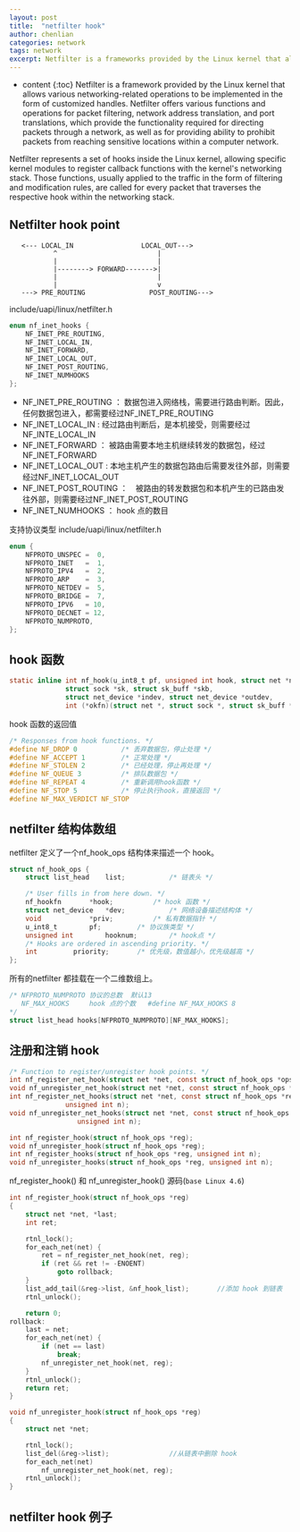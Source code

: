 ```yaml
---
layout: post
title:  "netfilter hook"
author: chenlian
categories: network
tags: network
excerpt: Netfilter is a frameworks provided by the Linux kernel that allows various networking-related operations to be implemented in the form of customized handles. Netfilter is merely a series of hooks in various points in a protocol stack.
---
```



* content
{:toc}
Netfilter is a framework provided by the Linux kernel that allows various networking-related operations to be implemented in the form of customized handles. Netfilter offers various functions and operations for packet filtering, network address translation, and port translations, which provide the functionality required for directing packets through a network, as well as for providing ability to prohibit packets from reaching sensitive locations within a computer network.


Netfilter represents a set of hooks inside the Linux kernel, allowing specific kernel modules to register callback functions with the kernel's networking stack. Those functions, usually applied to the traffic in the form of filtering and modification rules, are called for every packet that traverses the respective hook within the networking stack.


## Netfilter hook point


```
   <--- LOCAL_IN                 LOCAL_OUT--->
           ^                         |
           |                         |
           |--------> FORWARD------->|
           |                         |
           |                         v
   ---> PRE_ROUTING                POST_ROUTING--->
```


include/uapi/linux/netfilter.h


```c
enum nf_inet_hooks {
	NF_INET_PRE_ROUTING,
	NF_INET_LOCAL_IN,
	NF_INET_FORWARD,
	NF_INET_LOCAL_OUT,
	NF_INET_POST_ROUTING,
	NF_INET_NUMHOOKS
};
```


* NF_INET_PRE_ROUTING ： 数据包进入网络栈，需要进行路由判断。因此，任何数据包进入，都需要经过NF_INET_PRE_ROUTING
* NF_INET_LOCAL_IN : 经过路由判断后，是本机接受，则需要经过NF_INTE_LOCAL_IN
* NF_INET_FORWARD ： 被路由需要本地主机继续转发的数据包，经过NF_INET_FORWARD
* NF_INET_LOCAL_OUT : 本地主机产生的数据包路由后需要发往外部，则需要经过NF_INET_LOCAL_OUT
* NF_INET_POST_ROUTING ：　被路由的转发数据包和本机产生的已路由发往外部，则需要经过NF_INET_POST_ROUTING
* 	NF_INET_NUMHOOKS ： hook 点的数目


支持协议类型 include/uapi/linux/netfilter.h


```c
enum {
	NFPROTO_UNSPEC =  0,
	NFPROTO_INET   =  1,
	NFPROTO_IPV4   =  2,
	NFPROTO_ARP    =  3,
	NFPROTO_NETDEV =  5,
	NFPROTO_BRIDGE =  7,
	NFPROTO_IPV6   = 10,
	NFPROTO_DECNET = 12,
	NFPROTO_NUMPROTO,
};
```


## hook 函数


```c
static inline int nf_hook(u_int8_t pf, unsigned int hook, struct net *net,
			  struct sock *sk, struct sk_buff *skb,
			  struct net_device *indev, struct net_device *outdev,
			  int (*okfn)(struct net *, struct sock *, struct sk_buff *));
```


hook 函数的返回值


```c
/* Responses from hook functions. */
#define NF_DROP 0			/* 丢弃数据包，停止处理 */
#define NF_ACCEPT 1			/* 正常处理 */
#define NF_STOLEN 2			/* 已经处理，停止再处理 */
#define NF_QUEUE 3			/* 排队数据包 */
#define NF_REPEAT 4			/* 重新调用hook函数 */
#define NF_STOP 5			/* 停止执行hook，直接返回 */
#define NF_MAX_VERDICT NF_STOP
```


## netfilter 结构体数组


netfilter 定义了一个nf_hook_ops 结构体来描述一个 hook。


```c
struct nf_hook_ops {
	struct list_head 	list;			/* 链表头 */

	/* User fills in from here down. */
	nf_hookfn		*hook;			/* hook 函数 */
	struct net_device	*dev;			/* 网络设备描述结构体 */
	void			*priv;			/* 私有数据指针 */
	u_int8_t		pf;			/* 协议族类型 */
	unsigned int		hooknum;		/* hook点 */
	/* Hooks are ordered in ascending priority. */
	int			priority;		/* 优先级，数值越小，优先级越高 */
};
```

所有的netfilter 都挂载在一个二维数组上。


```c
/* NFPROTO_NUMPROTO 协议的总数  默认13
   NF_MAX_HOOKS     hook 点的个数   #define NF_MAX_HOOKS 8
*/
struct list_head hooks[NFPROTO_NUMPROTO][NF_MAX_HOOKS];
```


## 注册和注销 hook


```c
/* Function to register/unregister hook points. */
int nf_register_net_hook(struct net *net, const struct nf_hook_ops *ops);
void nf_unregister_net_hook(struct net *net, const struct nf_hook_ops *ops);
int nf_register_net_hooks(struct net *net, const struct nf_hook_ops *reg,
			  unsigned int n);
void nf_unregister_net_hooks(struct net *net, const struct nf_hook_ops *reg,
			     unsigned int n);

int nf_register_hook(struct nf_hook_ops *reg);
void nf_unregister_hook(struct nf_hook_ops *reg);
int nf_register_hooks(struct nf_hook_ops *reg, unsigned int n);
void nf_unregister_hooks(struct nf_hook_ops *reg, unsigned int n);
```

nf_register_hook() 和 nf_unregister_hook() 源码(`base Linux 4.6`)


```c
int nf_register_hook(struct nf_hook_ops *reg)
{
	struct net *net, *last;
	int ret;

	rtnl_lock();
	for_each_net(net) {
		ret = nf_register_net_hook(net, reg);
		if (ret && ret != -ENOENT)
			goto rollback;
	}
	list_add_tail(&reg->list, &nf_hook_list);		//添加 hook 到链表
	rtnl_unlock();

	return 0;
rollback:
	last = net;
	for_each_net(net) {
		if (net == last)
			break;
		nf_unregister_net_hook(net, reg);
	}
	rtnl_unlock();
	return ret;
}
```


```c
void nf_unregister_hook(struct nf_hook_ops *reg)
{
	struct net *net;

	rtnl_lock();
	list_del(&reg->list);				//从链表中删除 hook
	for_each_net(net)
		nf_unregister_net_hook(net, reg);
	rtnl_unlock();
}
```


## netfilter hook 例子